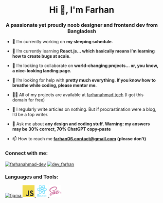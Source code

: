 <h1 align="center">Hi 👋, I'm Farhan</h1>
<h3 align="center">A passionate yet proudly noob designer and frontend dev from Bangladesh</h3>

- 🔭 I’m currently working on **my sleeping schedule.**

- 🌱 I’m currently learning **React.js… which basically means I’m learning how to create bugs at scale.**

- 👯 I’m looking to collaborate on **world-changing projects… or, you know, a nice-looking landing page.**

- 🤝 I’m looking for help with **pretty much everything. If you know how to breathe while coding, please mentor me.**

- 👨‍💻 All of my projects are available at [farhanahmad.tech](farhanahmad.tech) (I got this domain for free)

- 📝 I regularly write articles on nothing. But if procrastination were a blog, I’d be a top writer.

- 💬 Ask me about **any design and coding stuff. Warning: my answers may be 30% correct, 70% ChatGPT copy-paste**

- 📫 How to reach me **farhan06.contact@gmail.com (please don't)**

<h3 align="left">Connect with me:</h3>
<p align="left">
<a href="https://linkedin.com/in/farhanahmad-dev" target="blank"><img align="center" src="https://raw.githubusercontent.com/rahuldkjain/github-profile-readme-generator/master/src/images/icons/Social/linked-in-alt.svg" alt="farhanahmad-dev" height="30" width="40" /></a>
<a href="https://dribbble.com/dev_farhan" target="blank"><img align="center" src="https://raw.githubusercontent.com/rahuldkjain/github-profile-readme-generator/master/src/images/icons/Social/dribbble.svg" alt="dev_farhan" height="30" width="40" /></a>
</p>

<h3 align="left">Languages and Tools:</h3>
<p align="left"> <a href="https://www.figma.com/" target="_blank" rel="noreferrer"> <img src="https://www.vectorlogo.zone/logos/figma/figma-icon.svg" alt="figma" width="40" height="40"/> </a> <a href="https://developer.mozilla.org/en-US/docs/Web/JavaScript" target="_blank" rel="noreferrer"> <img src="https://raw.githubusercontent.com/devicons/devicon/master/icons/javascript/javascript-original.svg" alt="javascript" width="40" height="40"/> </a> <a href="https://reactjs.org/" target="_blank" rel="noreferrer"> <img src="https://raw.githubusercontent.com/devicons/devicon/master/icons/react/react-original-wordmark.svg" alt="react" width="40" height="40"/> </a> <a href="https://sass-lang.com" target="_blank" rel="noreferrer"> <img src="https://raw.githubusercontent.com/devicons/devicon/master/icons/sass/sass-original.svg" alt="sass" width="40" height="40"/> </a> </p>

